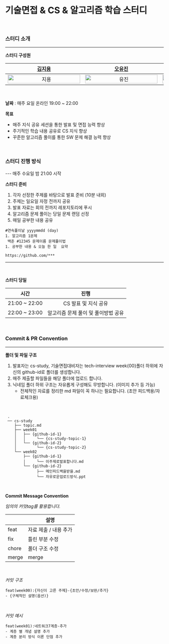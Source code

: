 # 기술면접 & CS & 알고리즘 학습 스터디

<br>

### 스터디 소개

---

**스터디 구성원**

| [김지용](https://github.com/ssafyjiyong) | [오유진](https://github.com/OHNEUL1999) | [이민규](https://github.com/leeminkyu1212) | [최성호](https://github.com/seonghoho) |
|:---:|:---:|:---:|:---:|
| <img alt="지용" src="https://github.com/ssafyjiyong.png" width="230" height="100%"/> | <img alt="유진" src="https://github.com/OHNEUL1999.png" width="230" height="100%"/> | <img alt="민규" src="https://github.com/leeminkyu1212.png" width="230" height="100%"/> | <img alt="성호" src="https://github.com/seonghoho.png" width="230" height="100%"/> |

<br>

**날짜** : 매주 요일 온라인 19:00 ~ 22:00

**목표**

- 매주 지식 공유 세션을 통한 발표 및 면접 능력 향상
- 주기적인 학습 내용 공유로 CS 지식 향상
- 꾸준한 알고리즘 풀이를 통한 SW 문제 해결 능력 향상

<br>

### 스터디 진행 방식

--- 매주 수요일 밤 21:00 시작

**스터디 준비**

1. 각자 선정한 주제를 바탕으로 발표 준비 (10분 내외)
2. 주제는 일요일 자정 전까지 공유
3. 발표 자료는 회의 전까지 레포지토리에 푸시
4. 알고리즘 문제 풀이는 당일 문제 랜덤 선정
5. 매일 공부한 내용 공유
   
```
#연속풀이날 yyyymmdd (day)
1. 알고리즘 1문제
 백준 #12345 문제이름 문제풀이법
1. 공부한 내용 & 오늘 한 일  요약

https://github.com/***
```
---
<br>

**스터디 당일**
<br>

| 시간 | 진행 |
|:--:|:--:|
| 21:00 ~ 22:00 | CS 발표 및 지식 공유 |
| 22:00 ~ 23:00 | 알고리즘 문제 풀이 및 풀이방법 공유 |



<br>

### Commit & PR Convention

---

**폴더 및 파일 구조**

1. 발표자는 cs-study, 기술면접대비자는 tech-interview week{00}폴더 하위에 자신의 github-id로 폴더를 생성합니다.
2. 매주 제출할 파일들을 해당 폴더에 업로드 합니다.
3. 닉네임 폴더 하위 구조는 자유롭게 구성해도 무방합니다. (이미지 추가 등 가능)
   - 전체적인 자료를 정리한 md 파일이 꼭 하나는 필요합니다. (초안 피드백용/자료체크용)

<br>


     
     .
     ── cs-study
        ├── topic.md
        ├── week01
        │   ├── {github-id-1}
        │   │     └── {cs-study-topic-1}
        │   └── {github-id-2}
        │         └── {cs-study-topic-2}
        └── week02
            ├── {github-id-1}
            │     └── 이주제로발표합니다.md
            └── {github-id-2}
                  ├── 메인피드백을받을.md
                  └── 자유로운업로드방식.ppt



<br>

**Commit Message Convention**

*임의의 커밋tag를 활용합니다.*

|             | 설명            |
| ----------- |---------------|
| feat     | 자료 제출 / 내용 추가 |
| fix      | 틀린 부분 수정      |
| chore    | 폴더 구조 수정      |
| merge    | merge         |

<br>

*커밋 구조*

```
feat(week00):{자신이 고른 주제}-{초안/수정/보완/추가}
- {구체적인 설명(옵션)}
```

<br>

*커밋 예시*

```
feat(week01):네트워크7계층-추가
- 계층 별 개념 설명 추가
- 계층 분리 방식 이론 단점 추가
```

<br>

